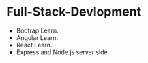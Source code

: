 # Full-Stack-Devlopment
- Bootrap Learn.
- Angular Learn.
- React Learn.
- Express and Node.js server side.
